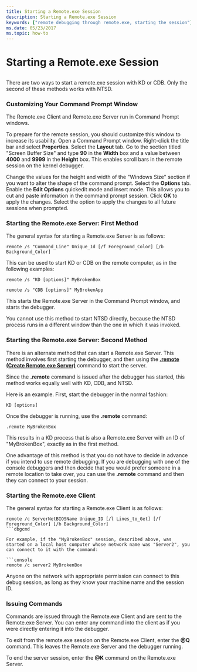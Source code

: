 ```yaml
---
title: Starting a Remote.exe Session
description: Starting a Remote.exe Session
keywords: ["remote debugging through remote.exe, starting the session"]
ms.date: 05/23/2017
ms.topic: how-to
---
```


# Starting a Remote.exe Session


## <span id="ddk_starting_a_remote_exe_session_dbg"></span><span id="DDK_STARTING_A_REMOTE_EXE_SESSION_DBG"></span>


There are two ways to start a remote.exe session with KD or CDB. Only the second of these methods works with NTSD.

### <span id="customizing_your_command_prompt_window"></span><span id="CUSTOMIZING_YOUR_COMMAND_PROMPT_WINDOW"></span>Customizing Your Command Prompt Window

The Remote.exe Client and Remote.exe Server run in Command Prompt windows.

To prepare for the remote session, you should customize this window to increase its usability. Open a Command Prompt window. Right-click the title bar and select **Properties**. Select the **Layout** tab. Go to the section titled "Screen Buffer Size" and type **90** in the **Width** box and a value between **4000** and **9999** in the **Height** box. This enables scroll bars in the remote session on the kernel debugger.

Change the values for the height and width of the "Windows Size" section if you want to alter the shape of the command prompt. Select the **Options** tab. Enable the **Edit Options** quickedit mode and insert mode. This allows you to cut and paste information in the command prompt session. Click **OK** to apply the changes. Select the option to apply the changes to all future sessions when prompted.

### <span id="starting_the_remote_exe_server__first_method"></span><span id="STARTING_THE_REMOTE_EXE_SERVER__FIRST_METHOD"></span>Starting the Remote.exe Server: First Method

The general syntax for starting a Remote.exe Server is as follows:

```console
remote /s "Command_Line" Unique_Id [/f Foreground_Color] [/b Background_Color] 
```

This can be used to start KD or CDB on the remote computer, as in the following examples:

```console
remote /s "KD [options]" MyBrokenBox 

remote /s "CDB [options]" MyBrokenApp 
```

This starts the Remote.exe Server in the Command Prompt window, and starts the debugger.

You cannot use this method to start NTSD directly, because the NTSD process runs in a different window than the one in which it was invoked.

### <span id="starting_the_remote_exe_server__second_method"></span><span id="STARTING_THE_REMOTE_EXE_SERVER__SECOND_METHOD"></span>Starting the Remote.exe Server: Second Method

There is an alternate method that can start a Remote.exe Server. This method involves first starting the debugger, and then using the [**.remote (Create Remote.exe Server)**](../debuggercmds/-remote--create-remote-exe-server-.md) command to start the server.

Since the **.remote** command is issued after the debugger has started, this method works equally well with KD, CDB, and NTSD.

Here is an example. First, start the debugger in the normal fashion:

```console
KD [options] 
```

Once the debugger is running, use the **.remote** command:

```dbgcmd
.remote MyBrokenBox 
```

This results in a KD process that is also a Remote.exe Server with an ID of "MyBrokenBox", exactly as in the first method.

One advantage of this method is that you do not have to decide in advance if you intend to use remote debugging. If you are debugging with one of the console debuggers and then decide that you would prefer someone in a remote location to take over, you can use the **.remote** command and then they can connect to your session.

### <span id="starting_the_remote_exe_client"></span><span id="STARTING_THE_REMOTE_EXE_CLIENT"></span>Starting the Remote.exe Client

The general syntax for starting a Remote.exe Client is as follows:

```console
remote /c ServerNetBIOSName Unique_ID [/l Lines_to_Get] [/f Foreground_Color] [/b Background_Color] 
```dbgcmd

For example, if the "MyBrokenBox" session, described above, was started on a local host computer whose network name was "Server2", you can connect to it with the command:

```console
remote /c server2 MyBrokenBox 
```

Anyone on the network with appropriate permission can connect to this debug session, as long as they know your machine name and the session ID.

### <span id="issuing_commands"></span><span id="ISSUING_COMMANDS"></span>Issuing Commands

Commands are issued through the Remote.exe Client and are sent to the Remote.exe Server. You can enter any command into the client as if you were directly entering it into the debugger.

To exit from the remote.exe session on the Remote.exe Client, enter the <strong>@Q</strong> command. This leaves the Remote.exe Server and the debugger running.

To end the server session, enter the <strong>@K</strong> command on the Remote.exe Server.

 

 
